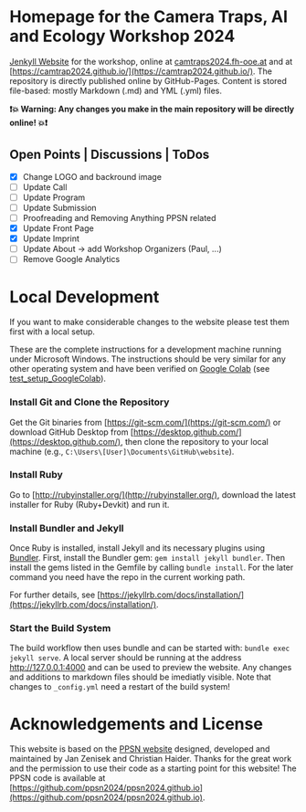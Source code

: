 # Homepage for the Camera Traps, AI and Ecology Workshop 2024

[Jenkyll Website](https://jekyllrb.com/) for the workshop, online at [camtraps2024.fh-ooe.at](camtraps2024.fh-ooe.at) and at [https://camtrap2024.github.io/](https://camtrap2024.github.io/). The repository is directly published online by GitHub-Pages. Content is stored file-based: mostly Markdown (.md) and YML (.yml) files.

**❗💥 Warning: Any changes you make in the main repository will be directly online! 💥❗**

## Open Points | Discussions | ToDos

- [x] Change LOGO and backround image
- [ ] Update Call
- [ ] Update Program
- [ ] Update Submission
- [ ] Proofreading and Removing Anything PPSN related
- [x] Update Front Page
- [x] Update Imprint
- [ ] Update About -> add Workshop Organizers (Paul, ...)
- [ ] Remove Google Analytics

# Local Development

If you want to make considerable changes to the website please test them first with a local setup.

These are the complete instructions for a development machine running under Microsoft Windows. The instructions should be very similar for any other operating system and have been verified on [Google Colab](https://colab.research.google.com/github/DigitalMediaLab-AT/digitalmedialab.at/blob/main/test_setup_GoogleColab.ipynb) (see [test_setup_GoogleColab](test_setup_GoogleColab.ipynb)).

### Install Git and Clone the Repository

Get the Git binaries from [https://git-scm.com/](https://git-scm.com/) or download GitHub Desktop from [https://desktop.github.com/](https://desktop.github.com/), then clone the repository to your local machine (e.g., `C:\Users\[User]\Documents\GitHub\website`).

### Install Ruby

Go to [http://rubyinstaller.org/](http://rubyinstaller.org/), download the latest installer for Ruby (Ruby+Devkit) and run it.

### Install Bundler and Jekyll

Once Ruby is installed, install Jekyll and its necessary plugins using [Bundler](https://bundler.io/). First, install the Bundler gem: `gem install jekyll bundler`. Then install the gems listed in the Gemfile by calling `bundle install`. For the later command you need have the repo in the current working path.

For further details, see [https://jekyllrb.com/docs/installation/](https://jekyllrb.com/docs/installation/).

### Start the Build System

The build workflow then uses bundle and can be started with: `bundle exec jekyll serve`.
A local server should be running at the address http://127.0.0.1:4000 and can be used to preview the website. Any changes and additions to markdown files should be imediatly visible. Note that changes to `_config.yml` need a restart of the build system!

# Acknowledgements and License

This website is based on the [PPSN website](https://ppsn2024.fh-ooe.at/) designed, developed and maintained by Jan Zenisek and Christian Haider. Thanks for the great work and the permission to use their code as a starting point for this website! The PPSN code is available at [https://github.com/ppsn2024/ppsn2024.github.io](https://github.com/ppsn2024/ppsn2024.github.io).
